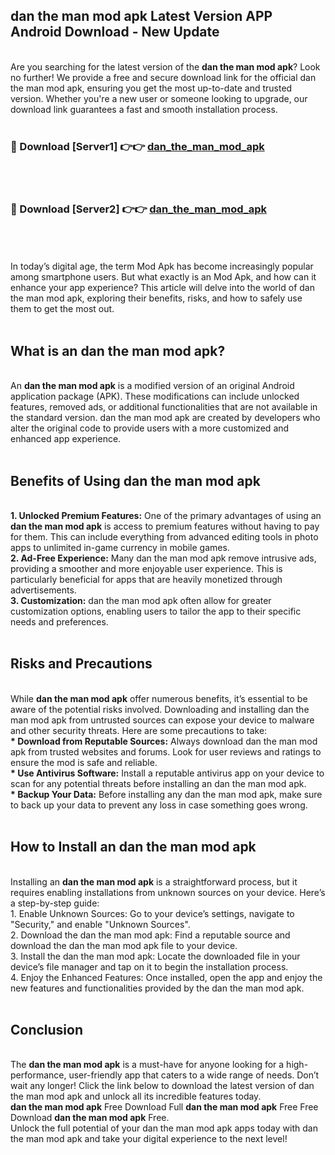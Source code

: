 ## dan the man mod apk Latest Version APP Android Download - New Update
<br>
Are you searching for the latest version of the <strong>dan the man mod apk</strong>? Look no further! We provide a free and secure download link for the official dan the man mod apk, ensuring you get the most up-to-date and trusted version. Whether you're a new user or someone looking to upgrade, our download link guarantees a fast and smooth installation process.
<br>
<br>
<h3>🔴 Download [Server1] 👉👉 <a href="https://modyolo.store/dan+the+man+mod+apk">dan_the_man_mod_apk</a></h3><br>
<br>
<h3>🔴 Download [Server2] 👉👉 <a href="https://modyolo.store/dan+the+man+mod+apk">dan_the_man_mod_apk</a></h3><br>
<br>
<br>
In today’s digital age, the term Mod Apk has become increasingly popular among smartphone users. But what exactly is an Mod Apk, and how can it enhance your app experience? This article will delve into the world of dan the man mod apk, exploring their benefits, risks, and how to safely use them to get the most out.
<br>
<br>
<h2>What is an dan the man mod apk?</h2>
<br>
An <strong>dan the man mod apk</strong> is a modified version of an original Android application package (APK). These modifications can include unlocked features, removed ads, or additional functionalities that are not available in the standard version. dan the man mod apk are created by developers who alter the original code to provide users with a more customized and enhanced app experience.
<br>
<br>
<h2>Benefits of Using dan the man mod apk</h2>
<br>
<strong> 1. Unlocked Premium Features:</strong> One of the primary advantages of using an <strong>dan the man mod apk</strong> is access to premium features without having to pay for them. This can include everything from advanced editing tools in photo apps to unlimited in-game currency in mobile games.
<br>
<strong> 2. Ad-Free Experience:</strong> Many dan the man mod apk remove intrusive ads, providing a smoother and more enjoyable user experience. This is particularly beneficial for apps that are heavily monetized through advertisements.
<br>
<strong> 3. Customization:</strong> dan the man mod apk often allow for greater customization options, enabling users to tailor the app to their specific needs and preferences.
<br>
<br>
<h2>Risks and Precautions</h2>
<br>
While <strong>dan the man mod apk</strong> offer numerous benefits, it’s essential to be aware of the potential risks involved. Downloading and installing dan the man mod apk from untrusted sources can expose your device to malware and other security threats. Here are some precautions to take:
<br>
<strong> * Download from Reputable Sources:</strong> Always download dan the man mod apk from trusted websites and forums. Look for user reviews and ratings to ensure the mod is safe and reliable.
<br>
<strong> * Use Antivirus Software:</strong> Install a reputable antivirus app on your device to scan for any potential threats before installing an dan the man mod apk.
<br>
<strong> * Backup Your Data:</strong> Before installing any dan the man mod apk, make sure to back up your data to prevent any loss in case something goes wrong.
<br>
<br>
<h2>How to Install an dan the man mod apk</h2>
<br>
Installing an <strong>dan the man mod apk</strong> is a straightforward process, but it requires enabling installations from unknown sources on your device. Here’s a step-by-step guide:
<br>
 1. Enable Unknown Sources: Go to your device’s settings, navigate to "Security," and enable "Unknown Sources".
<br>
 2. Download the dan the man mod apk: Find a reputable source and download the dan the man mod apk file to your device.
<br>
 3. Install the dan the man mod apk: Locate the downloaded file in your device’s file manager and tap on it to begin the installation process.
<br>
 4. Enjoy the Enhanced Features: Once installed, open the app and enjoy the new features and functionalities provided by the dan the man mod apk.
<br>
<br>
<h2><strong>Conclusion</strong></h2>
<br>
The <strong>dan the man mod apk</strong> is a must-have for anyone looking for a high-performance, user-friendly app that caters to a wide range of needs. Don’t wait any longer! Click the link below to download the latest version of dan the man mod apk and unlock all its incredible features today.
<br>
<strong>dan the man mod apk</strong> Free Download Full <strong>dan the man mod apk</strong> Free Free Download <strong>dan the man mod apk</strong> Free.
<br>
Unlock the full potential of your dan the man mod apk apps today with dan the man mod apk and take your digital experience to the next level!